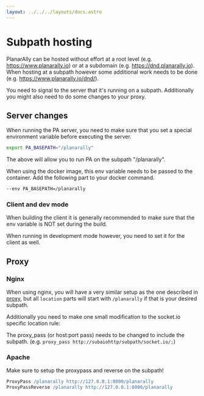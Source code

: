 ```yaml
---
layout: ../../../layouts/docs.astro
---
```


# Subpath hosting

PlanarAlly can be hosted without effort at a root level (e.g. https://www.planarally.io) or at a subdomain (e.g. https://dnd.planarally.io).
When hosting at a subpath however some additional work needs to be done (e.g. https://www.planarally.io/dnd/).

You need to signal to the server that it's running on a subpath. Additionally you might also need to do some changes to your proxy.

## Server changes

When running the PA server, you need to make sure that you set a special environment variable before executing the server.

```bash
export PA_BASEPATH="/planarally"
```

The above will allow you to run PA on the subpath "/planarally".

When using the docker image, this env variable needs to be passed to the container.
Add the following part to your docker command.

```bash
--env PA_BASEPATH=/planarally
```

### Client and dev mode

When building the client it is generally recommended to make sure that the env variable is NOT set during the build.

When running in development mode however, you need to set it for the client as well.

## Proxy

### Nginx

When using nginx, you will have a very similar setup as the one described in [proxy](/server/advanced/proxy/), but all `location` parts will start with `/planarally` if that is your desired subpath.

Additionally you need to make one small modification to the socket.io specific location rule:

The proxy_pass (or host\:port pass) needs to be changed to include the subpath. (e.g. `proxy_pass http://subaiohttp/subpath/socket.io/;`)

### Apache

Make sure to setup the proxypass and reverse on the subpath!

```apache
ProxyPass /planarally http://127.0.0.1:8000/planarally
ProxyPassReverse /planarally http://127.0.0.1:8000/planarally
```
